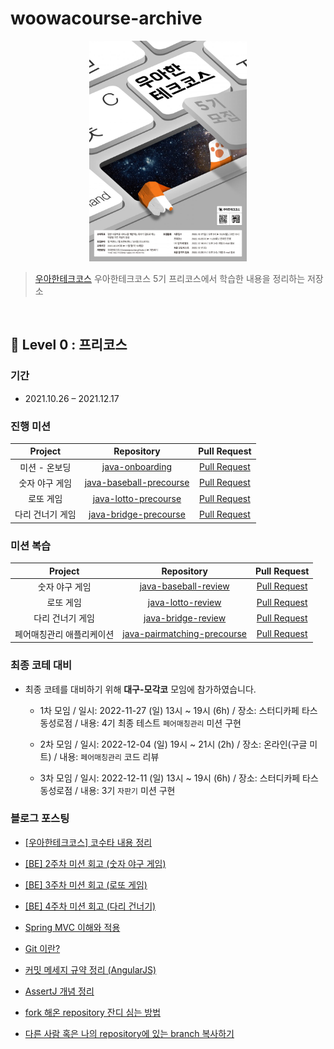 # woowacourse-archive

<p align="center">
    <img src='./image/woowacourse_poster.png' width="50%">
</p>

> [우아한테크코스](https://woowacourse.github.io/) 우아한테크코스 5기 프리코스에서 학습한 내용을 정리하는 저장소

<br/>

## 🧩 Level 0 : 프리코스

### 기간

* 2021.10.26 – 2021.12.17

### 진행 미션

|  Project  |Repository |Pull Request |
|:---------:|:---------:|:-----------:|
| 미션 - 온보딩  |[java-onboarding](https://github.com/Fancy96/java-onboarding/tree/fancy-log)|[Pull Request](https://github.com/woowacourse-precourse/java-onboarding/pull/1276)|
| 숫자 야구 게임  |[java-baseball-precourse](https://github.com/Fancy96/java-baseball/tree/fancy-review)|[Pull Request](https://github.com/woowacourse-precourse/java-baseball/pull/1001)|
| 로또 게임 |[java-lotto-precourse](https://github.com/Fancy96/java-lotto/tree/fancy-log)|[Pull Request](https://github.com/woowacourse-precourse/java-lotto/pull/877)|
| 다리 건너기 게임 |[java-bridge-precourse](https://github.com/Fancy96/java-bridge/tree/fancy-log)|[Pull Request](https://github.com/woowacourse-precourse/java-bridge/pull/851)|


### 미션 복습

|  Project  |Repository |Pull Request |
|:---------:|:---------:|:-----------:|
| 숫자 야구 게임  |[java-baseball-review](https://github.com/Fancy96/java-baseball-review/tree/fancy-log2)|[Pull Request](https://github.com/Fancy96/java-baseball-review/pull/2)|
| 로또 게임 |[java-lotto-review](https://github.com/Fancy96/java-lotto-review)|[Pull Request](https://github.com/Fancy96/java-lotto-review/pull/1)|
| 다리 건너기 게임 |[java-bridge-review](https://github.com/Fancy96/java-bridge-review)|[Pull Request](https://github.com/Fancy96/java-bridge-review/pull/1)|
| 페어매칭관리 애플리케이션 |[java-pairmatching-precourse](https://github.com/Fancy96/java-pairmatching-precourse-review)|[Pull Request](https://github.com/Fancy96/java-pairmatching-precourse-review/pull/1)|

### 최종 코테 대비

* 최종 코테를 대비하기 위해 **대구-모각코** 모임에 참가하였습니다.

  * 1차 모임 / 일시: 2022-11-27 (일) 13시 ~ 19시 (6h) / 장소: 스터디카페 타스 동성로점 / 내용: 4기 최종 테스트 `페어매칭관리` 미션 구현 
  
  * 2차 모임 / 일시: 2022-12-04 (일) 19시 ~ 21시 (2h) / 장소: 온라인(구글 미트) / 내용: `페어매칭관리` 코드 리뷰
  
  * 3차 모임 / 일시: 2022-12-11 (일) 13시 ~ 19시 (6h) / 장소: 스터디카페 타스 동성로점 / 내용: 3기 `자판기` 미션 구현

### 블로그 포스팅

* [[우아한테크코스] 코수타 내용 정리](https://fancy96.github.io/Woowacourse-Cosuta-Review/)

* [[BE] 2주차 미션 회고 (숫자 야구 게임)](https://fancy96.github.io/Woowacourse-2th-Mission/)

* [[BE] 3주차 미션 회고 (로또 게임)](https://fancy96.github.io/Woowacourse-3th-Mission/)

* [[BE] 4주차 미션 회고 (다리 건너기)](https://fancy96.github.io/Woowacourse-4th-Mission/)

* [Spring MVC 이해와 적용](https://fancy96.github.io/Spring-MVC-Concept/)

* [Git 이란?](https://fancy96.github.io/Git-Concept/)

* [커밋 메세지 규약 정리 (AngularJS)](https://fancy96.github.io/Git-Commit-Message/)

* [AssertJ 개념 정리](https://fancy96.github.io/AssertJ-Concept/)

* [fork 해온 repository 잔디 심는 방법](https://fancy96.github.io/Git-Fork-Repository/)

* [다른 사람 혹은 나의 repository에 있는 branch 복사하기](https://fancy96.github.io/Git-My-Repository-Branch-Copy/)
